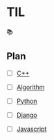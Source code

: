 # TIL
:books:
## Plan  
  - [ ] [C++](C++/)  
  - [ ] [Algorithm](Algorithm/)  
  - [ ] [Python](Python/)  
  - [ ] [Django](Django/)
  - [ ] [Javascript](Javascript)
  
